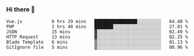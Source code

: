 ### Hi there 👋

<!--START_SECTION:waka-->

```text
Vue.js           6 hrs 29 mins   ████████████████░░░░░░░░░   64.40 %
PHP              2 hrs 48 mins   ███████░░░░░░░░░░░░░░░░░░   27.81 %
JSON             15 mins         ▓░░░░░░░░░░░░░░░░░░░░░░░░   02.49 %
HTTP Request     13 mins         ▓░░░░░░░░░░░░░░░░░░░░░░░░   02.25 %
Blade Template   6 mins          ▒░░░░░░░░░░░░░░░░░░░░░░░░   01.13 %
GitIgnore file   5 mins          ▒░░░░░░░░░░░░░░░░░░░░░░░░   00.96 %
```

<!--END_SECTION:waka-->

<!--
**Jonas-VanHaeken/Jonas-VanHaeken** is a ✨ _special_ ✨ repository because its `README.md` (this file) appears on your GitHub profile.

Here are some ideas to get you started:

- 🔭 I’m currently working on ...
- 🌱 I’m currently learning ...
- 👯 I’m looking to collaborate on ...
- 🤔 I’m looking for help with ...
- 💬 Ask me about ...
- 📫 How to reach me: ...
- 😄 Pronouns: ...
- ⚡ Fun fact: ...
-->
